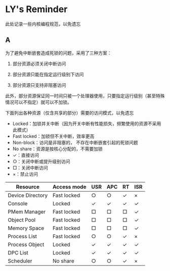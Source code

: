 # LY's Reminder

此处记录一些内核编程规范，以免遗忘

## A

为了避免中断嵌套造成死锁的问题，采用了三种方案：

1. 部分资源必须关闭中断访问

2. 部分资源只能在指定运行级别下访问
3. 部分资源只支持非阻塞访问

此外，部分资源保证同一时间只被一个处理器使用，只要指定运行级别（甚至特殊情况可以不指定）就可以不加锁。

下面列出各种资源（仅含共享的部分）需要的访问模式，以免遗忘

* Locked：加锁并关中断（因为开关中断有性能损失，频繁使用的资源不采用此模式）
* Fast locked：加锁但不关中断，效率更高
* Non-block：访问是非阻塞的， 不存在中断嵌套引起的死锁问题
* No share：资源是按核心分配的，不需要加锁
* ✓：直接访问
* ○：关闭中断或提升级别访问
* □：关闭中断访问
* ×：禁止访问

| Resource         | Access mode | USR  | APC  | RT   | ISR  |
| ---------------- | ----------- | ---- | ---- | ---- | ---- |
| Device Directory | Fast locked | ○    | ○    | ✓    | ×    |
| Console          | Locked | ✓    | ✓    | ✓    | ✓    |
| PMem Manager     | Fast locked | □    | □    | □    | ✓    |
| Object Pool      | Fast locked | □    | □    | □    | ✓    |
| Memory Space     | Fast locked | □    | □    | □    | ✓    |
| Process List     | Fast locked | ○    | ○    | ✓ | ×    |
| Process Object | Locked      | ✓   | ✓   | ✓    | ✓    |
| DPC List         | Locked      | ✓    | ✓    | ✓    | ✓    |
| Scheduler      | No share    | ○    | ○    | ✓    | ×    |

